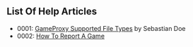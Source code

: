 ## List Of Help Articles
* 0001: [GameProxy Supported File Types](/help/index.html?article=0001-supportedFileTypes) by Sebastian Doe
* 0002: [How To Report A Game](/help/index.html?article=0002-howToReportAGame)